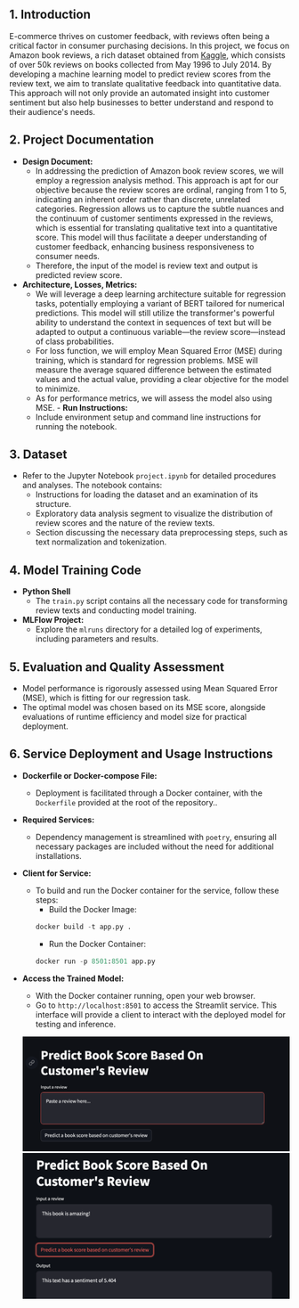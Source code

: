 ## 1. **Introduction**

E-commerce thrives on customer feedback, with reviews often being a critical factor in consumer purchasing decisions. In this project, we focus on Amazon book reviews, a rich dataset obtained from [Kaggle](https://www.kaggle.com/datasets/mohamedbakhet/amazon-books-reviews), which consists of over 50k reviews on books collected from May 1996 to July 2014. By developing a machine learning model to predict review scores from the review text, we aim to translate qualitative feedback into quantitative data. This approach will not only provide an automated insight into customer sentiment but also help businesses to better understand and respond to their audience's needs.

## 2. **Project Documentation**
   - **Design Document:**
     - In addressing the prediction of Amazon book review scores, we will employ a regression analysis method. This approach is apt for our objective because the review scores are ordinal, ranging from 1 to 5, indicating an inherent order rather than discrete, unrelated categories. Regression allows us to capture the subtle nuances and the continuum of customer sentiments expressed in the reviews, which is essential for translating qualitative text into a quantitative score. This model will thus facilitate a deeper understanding of customer feedback, enhancing business responsiveness to consumer needs.
     - Therefore, the input of the model is review text and output is predicted review score.
   - **Architecture, Losses, Metrics:**
     - We will leverage a deep learning architecture suitable for regression tasks, potentially employing a variant of BERT tailored for numerical predictions. This model will still utilize the transformer's powerful ability to understand the context in sequences of text but will be adapted to output a continuous variable—the review score—instead of class probabilities.
     - For loss function, we will employ Mean Squared Error (MSE) during training, which is standard for regression problems. MSE will measure the average squared difference between the estimated values and the actual value, providing a clear objective for the model to minimize.
     - As for performance metrics, we will assess the model also using MSE.
    - **Run Instructions:**
     - Include environment setup and command line instructions for running the notebook.

## 3. **Dataset**
   - Refer to the Jupyter Notebook `project.ipynb` for detailed procedures and analyses. The notebook contains:
     - Instructions for loading the dataset and an examination of its structure.
     - Exploratory data analysis segment to visualize the distribution of review scores and the nature of the review texts.
     - Section discussing the necessary data preprocessing steps, such as text normalization and tokenization.

## 4. **Model Training Code**
   - **Python Shell**
     - The `train.py` script contains all the necessary code for transforming review texts and conducting model training.
   - **MLFlow Project:**
     - Explore the `mlruns` directory for a detailed log of experiments, including parameters and results.

## 5. **Evaluation and Quality Assessment**
   - Model performance is rigorously assessed using Mean Squared Error (MSE), which is fitting for our regression task.
   - The optimal model was chosen based on its MSE score, alongside evaluations of runtime efficiency and model size for practical deployment.


## 6. **Service Deployment and Usage Instructions**
   - **Dockerfile or Docker-compose File:**
     - Deployment is facilitated through a Docker container, with the `Dockerfile` provided at the root of the repository..
   - **Required Services:**
     - Dependency management is streamlined with `poetry`, ensuring all necessary packages are included without the need for additional installations.
   - **Client for Service:**
     - To build and run the Docker container for the service, follow these steps:
        - Build the Docker Image:
        ```python
        docker build -t app.py .
        ```
        - Run the Docker Container:
        ```python
        docker run -p 8501:8501 app.py
        ```
   - **Access the Trained Model:**
     - With the Docker container running, open your web browser.
     - Go to `http://localhost:8501` to access the Streamlit service. This interface will provide a client to interact with the deployed model for testing and inference.

     ![Example 1](example1.png)
     ![Example 2](example2.png)

